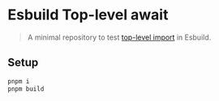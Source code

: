 # Esbuild Top-level await

> A minimal repository to test [top-level import](https://github.com/tc39/proposal-top-level-await) in Esbuild.

## Setup

```bash
pnpm i
pnpm build
```
